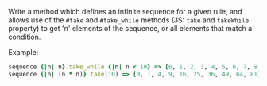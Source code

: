 Write a method which defines an infinite sequence for a given rule, and allows use of the `#take` and `#take_while` methods (JS: `take` and `takeWhile` property) to get 'n' elements of the sequence, or all elements that match a condition.

Example:

```ruby
sequence {|n| n}.take_while {|n| n < 10} => [0, 1, 2, 3, 4, 5, 6, 7, 8, 9]
sequence {|n| (n * n)}.take(10) => [0, 1, 4, 9, 16, 25, 36, 49, 64, 81]
```